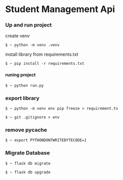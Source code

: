 # Student Management Api

### Up and run project

create venv

```
$ ~ python -m venv .venv
```

install library from requirements.txt

```
$ ~ pip install -r requirements.txt
```

#### runing project 

```
$ ~ python run.py
```
### export library
```
$ ~ python -m venv env pip freeze > requirement.tx
````
```
$ ~ git .gitignore > env
```
### remove __pycache__

```
$ ~ export PYTHONDONTWRITEBYTECODE=1

```

### Migrate Database

```
$ ~ flask db migrate
```

```
$ ~ flask db upgrade
```


